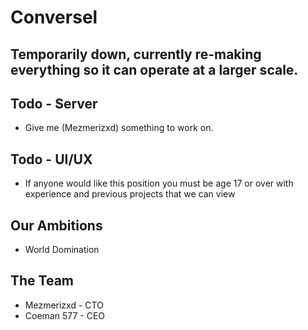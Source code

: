 # Conversel

## Temporarily down, currently re-making everything so it can operate at a larger scale.

## Todo - Server
- Give me (Mezmerizxd) something to work on.

## Todo - UI/UX
- If anyone would like this position you must be age 17 or over 
  with experience and previous projects that we can view

## Our Ambitions
- World Domination

## The Team
- Mezmerizxd - CTO
- Coeman 577 - CEO
